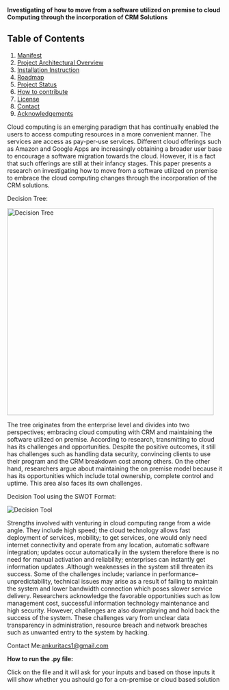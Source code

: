 **Investigating of how to move from a software utilized on premise to cloud Computing through the incorporation of CRM Solutions**

## Table of Contents

1. [Manifest](#manifest)
2. [Project Architectural Overview](#project-architectural-overview)
3. [Installation Instruction](#installation-instruction)
4. [Roadmap](#roadmap)
5. [Project Status](#project-status)
6. [How to contribute](#how-to-contribute)
7. [License](#license)
8. [Contact](#contact)
8. [Acknowledgements](#acknowledgements)


Cloud computing is an emerging paradigm that has continually enabled the users to access computing resources in a more convenient manner. The services are access as pay-per-use services. Different cloud offerings such as Amazon and Google Apps are increasingly obtaining a broader user base to encourage a software migration towards the cloud. However, it is a fact that such offerings are still at their infancy stages. This paper presents a research on investigating how to move from a software utilized on premise to embrace the cloud computing changes through the incorporation of the CRM solutions.

Decision Tree:

<img width="483" alt="Decision Tree" src="https://user-images.githubusercontent.com/79347871/129222347-fd1e8b27-d508-410b-ab00-27b654ab6253.png">

The tree originates from the enterprise level and divides into two perspectives; embracing cloud computing with CRM and maintaining the software utilized on premise. According to research, transmitting to cloud has its challenges and opportunities. Despite the positive outcomes, it still has challenges such as handling data security, convincing clients to use their program and the CRM breakdown cost among others. On the other hand, researchers argue about maintaining the on premise model because it has its opportunities which include total ownership, complete control and uptime. This area also faces its own challenges. 

Decision Tool using the SWOT Format:

![Decision Tool](https://user-images.githubusercontent.com/79347871/129222855-733504b1-abce-4b08-b7a5-03e524fd70ab.png)

Strengths involved with venturing in cloud computing range from a wide angle. They include high speed; the cloud technology allows fast deployment of services, mobility; to get services, one would only need internet connectivity and operate from any location, automatic software integration; updates occur automatically in the system therefore there is no need for manual activation and reliability; enterprises can instantly get information updates .Although weaknesses in the system still threaten its success. Some of the challenges include; variance in performance–unpredictability, technical issues may arise as a result of failing to maintain the system and lower bandwidth connection which poses slower service delivery. Researchers acknowledge the favorable opportunities such as low management cost, successful information technology maintenance and high security. However, challenges are also downplaying and hold back the success of the system. These challenges vary from unclear data transparency in administration, resource breach and network breaches such as unwanted entry to the system by hacking.


Contact Me:ankuritacs1@gmail.com

**How to run the .py file:**

Click on the file and it will ask for your inputs and based on those inputs it will show whether you ashould go for a on-premise or cloud based solution
